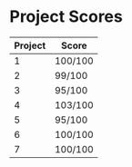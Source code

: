 # Project Scores

| Project | Score |
| ------- | ----- |
| 1 | 100/100  |
| 2 | 99/100  |
| 3 | 95/100  |
| 4 | 103/100  |
| 5 | 95/100  |
| 6 | 100/100  |
| 7 | 100/100  |
